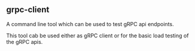 ## grpc-client

A command line tool which can be used to test gRPC api endpoints. 

This tool cab be used either as gRPC client or for the basic load testing of the gRPC apis.